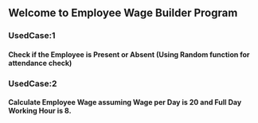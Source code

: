 ## Welcome to Employee Wage Builder Program
### UsedCase:1 
#### Check if the Employee is Present or Absent (Using Random function for attendance check)
### UsedCase:2
#### Calculate Employee Wage assuming Wage per Day is 20 and Full Day Working Hour is 8.
